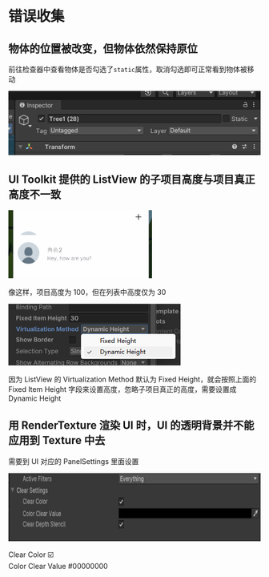 # 错误收集
<p id="tZxpNJjaKprDyogjchbMP2">

## 物体的位置被改变，但物体依然保持原位

</p>


<p id="4bwXJub4sHH1idGyFLaL93">

前往检查器中查看物体是否勾选了`static`属性，取消勾选即可正常看到物体被移动

</p>


<p id="4bg1S79Wi7w4SDMZhdMbvq">

<img src="./assets/image0.png" width="513.000000" height="128.000000">

</p>


<p id="ufnRWzQGyhRcXTZvdQ6n8J">

## UI Toolkit 提供的 ListView 的子项目高度与项目真正高度不一致

</p>


<p id="xAcMnqVsxKvnPDsuiVhJcW">

<img src="./assets/image1.png" width="287.000000" height="136.000000">

</p>


<p id="m3EVpjXX6NLmWAhAKqqNWx">

像这样，项目高度为 100，但在列表中高度仅为 30

</p>


<p id="tBR44RJ2eyfccvvFEs55yQ">

<img src="./assets/image2.png" width="344.000000" height="123.000000">

</p>


<p id="opc11W1Upke28baCuVC4yA">

因为 ListView 的 Virtualization Method 默认为 Fixed Height，就会按照上面的 Fixed Item Height 字段来设置高度，忽略子项目真正的高度，需要设置成 Dynamic Height

</p>


<p id="6DLPAi1T151uf9VbpjXiwH">

## 用 RenderTexture 渲染 UI 时，UI 的透明背景并不能应用到 Texture 中去

</p>


<p id="8JKiuiQEbcKqXk1tDCQvmY">

需要到 UI 对应的 PanelSettings 里面设置

</p>


<p id="3H738UpLtGiNEcDMBkKxxd">

<img src="./assets/image3.png" width="758.000000" height="136.861111">

</p>


<p id="h2cSGdQTu7Y8FgbZyLM5yD">

Clear Color ☑️<br>Color Clear Value #00000000

</p>


<p id="vcRJwHUzKTXwQGjzMyHoYH">



</p>


